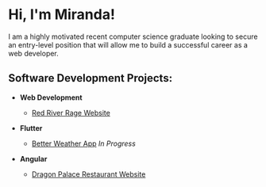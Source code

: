 <h1>Hi, I'm Miranda!</h1>
I am a highly motivated recent computer science graduate looking to secure an entry-level position that will allow me to build a successful career as a web developer.
<h2>Software Development Projects:</h2>

- <b>Web Development</b>
  - [Red River Rage Website](https://github.com/mirandaryan/RedRiverRage)

- <b>Flutter</b>
  - [Better Weather App](https://github.com/mirandaryan/BetterWeather) *In Progress*
    
- <b>Angular</b>
  - [Dragon Palace Restaurant Website](https://github.com/mirandaryan/Dragon-Palace)
